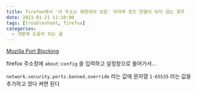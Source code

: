 ```yaml
---
title: firefox에서 '이 주소는 제한되어 있음' 이라며 포트 연결이 되지 않는 경우
date: 2021-01-21 11:10:00
tags: [troubleshoot, firefox]
categories:
  - 개발에 도움이 되는 글
---
```


[Mozilla Port Blocking](https://developer.mozilla.org/en-US/docs/Mozilla/Mozilla_Port_Blocking)

firefox 주소창에 `about:config` 을 입력하고 설정창으로 들어가서...

`network.security.ports.banned.override` 라는 값에 문자열 `1-65535` 라는 값을 추가하고 껐다 켜면 된다
